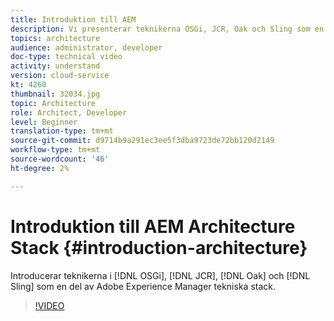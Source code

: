 ```yaml
---
title: Introduktion till AEM
description: Vi presenterar teknikerna OSGi, JCR, Oak och Sling som en del av Adobe Experience Manager teknikstack.
topics: architecture
audience: administrator, developer
doc-type: technical video
activity: understand
version: cloud-service
kt: 4260
thumbnail: 32034.jpg
topic: Architecture
role: Architect, Developer
level: Beginner
translation-type: tm+mt
source-git-commit: d9714b9a291ec3ee5f3dba9723de72bb120d2149
workflow-type: tm+mt
source-wordcount: '46'
ht-degree: 2%

---
```



# Introduktion till AEM Architecture Stack {#introduction-architecture}

Introducerar teknikerna i [!DNL OSGi], [!DNL JCR], [!DNL Oak] och [!DNL Sling] som en del av Adobe Experience Manager tekniska stack.

>[!VIDEO](https://video.tv.adobe.com/v/32034/?quality=12&learn=on)